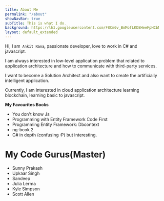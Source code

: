 ```yaml
---
title: About Me
permalink: "/about"
showNavBar: true
subTitle: This is what I do.
background: https://lh3.googleusercontent.com/F8Cm0v_BmMofLKDBHeeFpHCbMlGTk-LGdD-BP-OPD7aL473IuphjyBKk_H3LPa_-7pvDdX0SXQ_fjw=w1920-h1080-rw-no
layout: default_extended
---
```


Hi, I am` Ankit Rana`, passionate developer, love to work in C# and javascript. 

I am always interested in low-level application problem that related to application architecture and how to communicate with third-party services.

I want to become a Solution Architect and also want to create the artificially intelligent application.

Currently, I am interested in cloud application architecture learning blockchain, learning basic to javascript.

**My Favourites Books**
* You don't know Js
* Programming with Entity Framework Code First
* Programming  Entity Framework: Dbcontext
* ng-book 2
* C# in depth (confusing  :P)  but interesting.



# My  Code Gurus(Master)
* Sunny Prakash
* Upkaar Singh
* Sandeep 
* Julia Lerma
* Kyle Simpson
* Scott Allen
